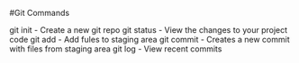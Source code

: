 #Git Commands

git init - Create a new git repo
git status - View the changes to your project code
git add - Add fules to staging area
git commit - Creates a new commit with files from staging area
git log - View recent commits
